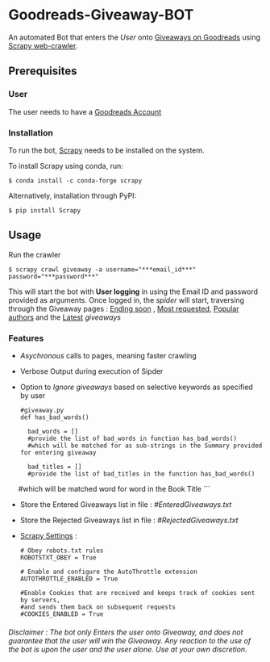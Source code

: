 # Goodreads-Giveaway-BOT
An automated Bot that enters the *User* onto [Giveaways on Goodreads](https://www.goodreads.com/giveaway) using [Scrapy web-crawler](https://scrapy.org/).

## Prerequisites

### User

The user needs to have a [Goodreads Account](https://www.goodreads.com/user/sign_in)

### Installation

To run the bot, [Scrapy](https://doc.scrapy.org/en/latest/) needs to be installed on the system.

To install Scrapy using conda, run:

```
$ conda install -c conda-forge scrapy
```
Alternatively, installation through PyPI:
```
$ pip install Scrapy
```

## Usage

Run the crawler 
```
$ scrapy crawl giveaway -a username="***email_id***" password="***password***"
```

This will start the bot with **User logging** in using the Email ID and password provided as arguments. Once logged in, the *spider* will start, traversing through the Giveaway pages : [Ending soon](https://www.goodreads.com/giveaway?sort=ending_soon&tab=ending_soon) , [Most requested](https://www.goodreads.com/giveaway?sort=most_requested&tab=most_requested), [Popular authors](https://www.goodreads.com/giveaway?sort=popular_authors&tab=popular_authors) and the [Latest](https://www.goodreads.com/giveaway?sort=popular_authors&tab=popular_authors) *giveaways*

### Features

  - *Asychronous* calls to pages, meaning faster crawling
  
  - Verbose Output during execution of Sipder
  
  - Option to *Ignore giveaways* based on selective keywords as specified by user
    ```
    #giveaway.py
    def has_bad_words()
    
      bad_words = []
      #provide the list of bad_words in function has_bad_words() 
      #which will be matched for as sub-strings in the Summary provided for entering giveaway
    
      bad_titles = []
      #provide the list of bad_titles in the function has_bad_words()
      #which will be matched word for word in the Book Title
    ```
    
  - Store the Entered Giveaways list in file : *#EnteredGiveaways.txt*
  - Store the Rejected Giveaways list in file : *#RejectedGiveaways.txt*
    
  - [Scrapy Settings](https://github.com/kaushikthedeveloper/Goodreads-Giveaway-BOT/blob/master/goodreads/settings.py) :
    ```
    # Obey robots.txt rules
    ROBOTSTXT_OBEY = True

    # Enable and configure the AutoThrottle extension
    AUTOTHROTTLE_ENABLED = True

    #Enable Cookies that are received and keeps track of cookies sent by servers, 
    #and sends them back on subsequent requests
    #COOKIES_ENABLED = True

    ```

###### *Disclaimer* : The bot only Enters the user onto Giveaway, and does not guarantee that the user will win the Giveaway. Any reaction to the use of the bot is upon the user and the user alone. Use at your own discretion.
